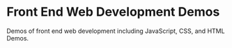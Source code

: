 Front End Web Development Demos
===============================

Demos of front end web development including JavaScript, CSS, and HTML Demos.

